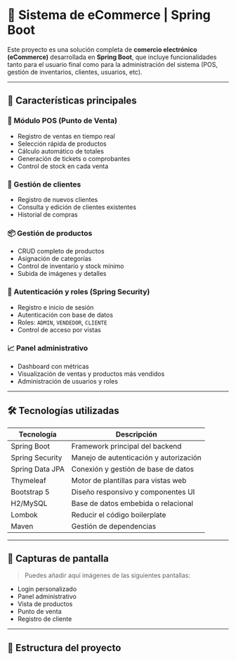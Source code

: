 # 🛒 Sistema de eCommerce | Spring Boot

Este proyecto es una solución completa de **comercio electrónico (eCommerce)** desarrollada en **Spring Boot**, que incluye funcionalidades tanto para el usuario final como para la administración del sistema (POS, gestión de inventarios, clientes, usuarios, etc).

---

## 🚀 Características principales

### 🧾 Módulo POS (Punto de Venta)
- Registro de ventas en tiempo real
- Selección rápida de productos
- Cálculo automático de totales
- Generación de tickets o comprobantes
- Control de stock en cada venta

### 👤 Gestión de clientes
- Registro de nuevos clientes
- Consulta y edición de clientes existentes
- Historial de compras

### 📦 Gestión de productos
- CRUD completo de productos
- Asignación de categorías
- Control de inventario y stock mínimo
- Subida de imágenes y detalles

### 🔐 Autenticación y roles (Spring Security)
- Registro e inicio de sesión
- Autenticación con base de datos
- Roles: `ADMIN`, `VENDEDOR`, `CLIENTE`
- Control de acceso por vistas

### 📈 Panel administrativo
- Dashboard con métricas
- Visualización de ventas y productos más vendidos
- Administración de usuarios y roles

---

## 🛠️ Tecnologías utilizadas

| Tecnología      | Descripción                              |
|----------------|------------------------------------------|
| Spring Boot     | Framework principal del backend          |
| Spring Security | Manejo de autenticación y autorización   |
| Spring Data JPA | Conexión y gestión de base de datos      |
| Thymeleaf       | Motor de plantillas para vistas web      |
| Bootstrap 5     | Diseño responsivo y componentes UI       |
| H2/MySQL        | Base de datos embebida o relacional      |
| Lombok          | Reducir el código boilerplate            |
| Maven           | Gestión de dependencias                  |

---

## 📸 Capturas de pantalla

> Puedes añadir aquí imágenes de las siguientes pantallas:
- Login personalizado
- Panel administrativo
- Vista de productos
- Punto de venta
- Registro de cliente

---

## 📂 Estructura del proyecto

